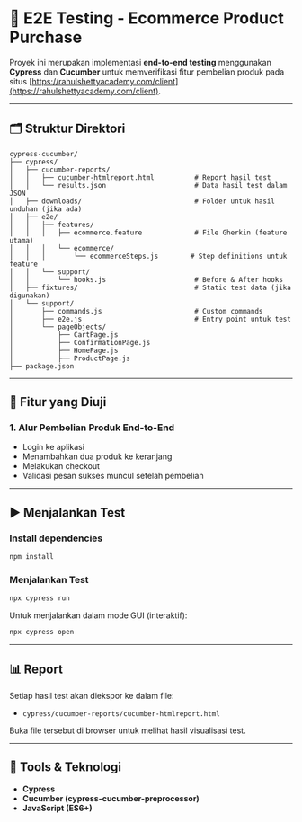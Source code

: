 # 🧪 E2E Testing - Ecommerce Product Purchase

Proyek ini merupakan implementasi **end-to-end testing** menggunakan **Cypress** dan **Cucumber** untuk memverifikasi fitur pembelian produk pada situs [https://rahulshettyacademy.com/client](https://rahulshettyacademy.com/client).

---

## 🗂️ Struktur Direktori

```
cypress-cucumber/
├── cypress/
│   ├── cucumber-reports/
│   │   ├── cucumber-htmlreport.html          # Report hasil test
│   │   └── results.json                      # Data hasil test dalam JSON
│   ├── downloads/                            # Folder untuk hasil unduhan (jika ada)
│   ├── e2e/
│   │   ├── features/
│   │   │   ├── ecommerce.feature             # File Gherkin (feature utama)
│   │   │   └── ecommerce/
│   │   │       └── ecommerceSteps.js        # Step definitions untuk feature
│   │   └── support/
│   │       └── hooks.js                      # Before & After hooks
│   ├── fixtures/                             # Static test data (jika digunakan)
│   └── support/
│       ├── commands.js                       # Custom commands
│       ├── e2e.js                            # Entry point untuk test
│       └── pageObjects/
│           ├── CartPage.js
│           ├── ConfirmationPage.js
│           ├── HomePage.js
│           ├── ProductPage.js
├── package.json
```

---

## 🧪 Fitur yang Diuji

### 1. Alur Pembelian Produk End-to-End

* Login ke aplikasi
* Menambahkan dua produk ke keranjang
* Melakukan checkout
* Validasi pesan sukses muncul setelah pembelian

---

## ▶️ Menjalankan Test

### Install dependencies

```bash
npm install
```

### Menjalankan Test

```bash
npx cypress run
```

Untuk menjalankan dalam mode GUI (interaktif):

```bash
npx cypress open
```

---

## 📊 Report

Setiap hasil test akan diekspor ke dalam file:

* `cypress/cucumber-reports/cucumber-htmlreport.html`

Buka file tersebut di browser untuk melihat hasil visualisasi test.

---

## 🔧 Tools & Teknologi

* **Cypress**
* **Cucumber (cypress-cucumber-preprocessor)**
* **JavaScript (ES6+)**
